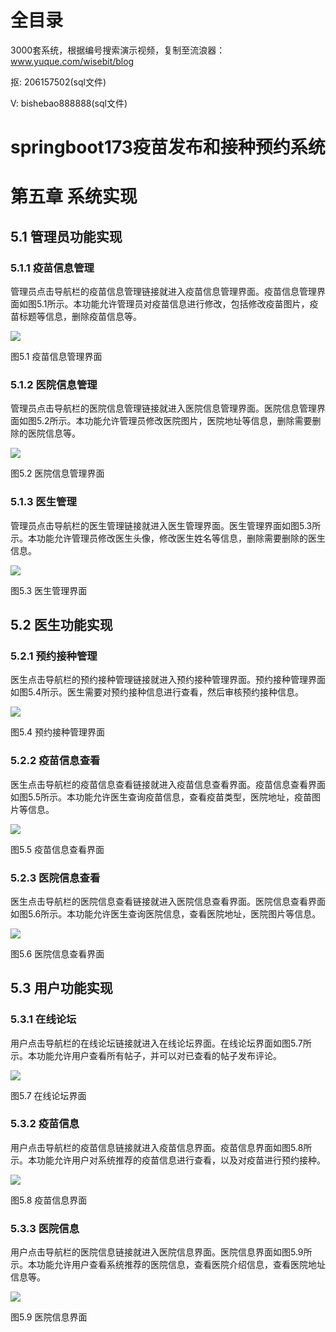 # 全目录

3000套系统，根据编号搜索演示视频，复制至流浪器：www.yuque.com/wisebit/blog


<p>抠: 206157502(sql文件)</p>
<p>V: bishebao888888(sql文件)</p>


# springboot173疫苗发布和接种预约系统
# 第五章 系统实现
## 5.1 管理员功能实现
### 5.1.1 疫苗信息管理
管理员点击导航栏的疫苗信息管理链接就进入疫苗信息管理界面。疫苗信息管理界面如图5.1所示。本功能允许管理员对疫苗信息进行修改，包括修改疫苗图片，疫苗标题等信息，删除疫苗信息等。

![](/md/blog.016.png)

图5.1 疫苗信息管理界面
### 5.1.2 医院信息管理
管理员点击导航栏的医院信息管理链接就进入医院信息管理界面。医院信息管理界面如图5.2所示。本功能允许管理员修改医院图片，医院地址等信息，删除需要删除的医院信息等。

![](/md/blog.017.png)

图5.2 医院信息管理界面
### 5.1.3 医生管理
管理员点击导航栏的医生管理链接就进入医生管理界面。医生管理界面如图5.3所示。本功能允许管理员修改医生头像，修改医生姓名等信息，删除需要删除的医生信息。

![](/md/blog.018.png)

图5.3 医生管理界面
## 5.2 医生功能实现
### 5.2.1 预约接种管理
医生点击导航栏的预约接种管理链接就进入预约接种管理界面。预约接种管理界面如图5.4所示。医生需要对预约接种信息进行查看，然后审核预约接种信息。

![](/md/blog.019.png)

图5.4 预约接种管理界面
### 5.2.2 疫苗信息查看
医生点击导航栏的疫苗信息查看链接就进入疫苗信息查看界面。疫苗信息查看界面如图5.5所示。本功能允许医生查询疫苗信息，查看疫苗类型，医院地址，疫苗图片等信息。

![](/md/blog.020.png)

图5.5 疫苗信息查看界面
### 5.2.3 医院信息查看
医生点击导航栏的医院信息查看链接就进入医院信息查看界面。医院信息查看界面如图5.6所示。本功能允许医生查询医院信息，查看医院地址，医院图片等信息。

![](/md/blog.021.png)

图5.6 医院信息查看界面
## 5.3 用户功能实现
### 5.3.1 在线论坛
用户点击导航栏的在线论坛链接就进入在线论坛界面。在线论坛界面如图5.7所示。本功能允许用户查看所有帖子，并可以对已查看的帖子发布评论。

![](/md/blog.022.png)

图5.7 在线论坛界面
### 5.3.2 疫苗信息
用户点击导航栏的疫苗信息链接就进入疫苗信息界面。疫苗信息界面如图5.8所示。本功能允许用户对系统推荐的疫苗信息进行查看，以及对疫苗进行预约接种。

![](/md/blog.023.png)

图5.8 疫苗信息界面
### 5.3.3 医院信息 
用户点击导航栏的医院信息链接就进入医院信息界面。医院信息界面如图5.9所示。本功能允许用户查看系统推荐的医院信息，查看医院介绍信息，查看医院地址信息等。

![](/md/blog.024.png)

图5.9 医院信息界面
